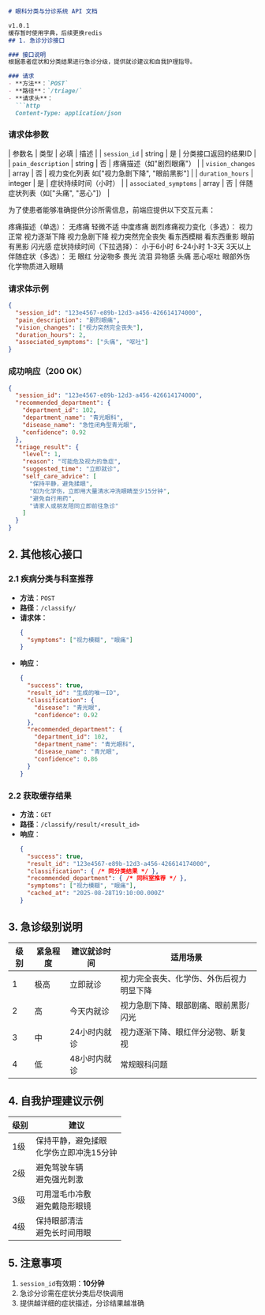 ```md
# 眼科分类与分诊系统 API 文档

v1.0.1
缓存暂时使用字典，后续更换redis
## 1. 急诊分诊接口

### 接口说明
根据患者症状和分类结果进行急诊分级，提供就诊建议和自我护理指导。

### 请求
- **方法**：`POST`
- **路径**：`/triage/`
- **请求头**：
  ```http
  Content-Type: application/json
  ```

### 请求体参数
| 参数名                | 类型     | 必填 |                描述                     |
| `session_id`          | string  | 是 | 分类接口返回的结果ID                       |
| `pain_description`    | string  | 否 | 疼痛描述（如"剧烈眼痛"）                   |
| `vision_changes`      | array   | 否 | 视力变化列表 如["视力急剧下降", "眼前黑影"] |
| `duration_hours`      | integer | 是 |    症状持续时间（小时）                    |
| `associated_symptoms` | array   | 否 | 伴随症状列表（如["头痛", "恶心"]）         |

为了使患者能够准确提供分诊所需信息，前端应提供以下交互元素：

​疼痛描述​（单选）：
无疼痛    轻微不适    中度疼痛    剧烈疼痛
​视力变化​（多选）：
视力正常   视力逐渐下降   视力急剧下降   视力突然完全丧失   看东西模糊   看东西重影   眼前有黑影   闪光感
​症状持续时间​（下拉选择）：
小于6小时  6-24小时 1-3天 3天以上
​伴随症状​（多选）：
无   眼红   分泌物多   畏光   流泪   异物感   头痛   恶心呕吐   眼部外伤   化学物质进入眼睛
### 请求体示例
```json
{
  "session_id": "123e4567-e89b-12d3-a456-426614174000",
  "pain_description": "剧烈眼痛",
  "vision_changes": ["视力突然完全丧失"],
  "duration_hours": 2,
  "associated_symptoms": ["头痛", "呕吐"]
}
```

### 成功响应（200 OK）
```json
{
  "session_id": "123e4567-e89b-12d3-a456-426614174000",
  "recommended_department": {
    "department_id": 102,
    "department_name": "青光眼科",
    "disease_name": "急性闭角型青光眼",
    "confidence": 0.92
  },
  "triage_result": {
    "level": 1,
    "reason": "可能危及视力的急症",
    "suggested_time": "立即就诊",
    "self_care_advice": [
      "保持平静，避免揉眼",
      "如为化学伤，立即用大量清水冲洗眼睛至少15分钟",
      "避免自行用药",
      "请家人或朋友陪同立即前往急诊"
    ]
  }
}
```

## 2. 其他核心接口

### 2.1 疾病分类与科室推荐
- **方法**：`POST`
- **路径**：`/classify/`
- **请求体**：
  ```json
  {
    "symptoms": ["视力模糊", "眼痛"]
  }
  ```
- **响应**：
  ```json
  {
    "success": true,
    "result_id": "生成的唯一ID",
    "classification": {
      "disease": "青光眼",
      "confidence": 0.92
    },
    "recommended_department": {
      "department_id": 102,
      "department_name": "青光眼科",
      "disease_name": "青光眼",
      "confidence": 0.86
    }
  }
  ```

### 2.2 获取缓存结果
- **方法**：`GET`
- **路径**：`/classify/result/<result_id>`
- **响应**：
  ```json
  {
    "success": true,
    "result_id": "123e4567-e89b-12d3-a456-426614174000",
    "classification": { /* 同分类结果 */ },
    "recommended_department": { /* 同科室推荐 */ },
    "symptoms": ["视力模糊", "眼痛"],
    "cached_at": "2025-08-28T19:10:00.000Z"
  }
  ```

## 3. 急诊级别说明
| 级别 | 紧急程度 | 建议就诊时间 | 适用场景 |
|------|----------|--------------|----------|
| 1    | 极高     | 立即就诊     | 视力完全丧失、化学伤、外伤后视力明显下降 |
| 2    | 高       | 今天内就诊   | 视力急剧下降、眼部剧痛、眼前黑影/闪光 |
| 3    | 中       | 24小时内就诊 | 视力逐渐下降、眼红伴分泌物、新复视 |
| 4    | 低       | 48小时内就诊 | 常规眼科问题 |

## 4. 自我护理建议示例
| 级别 | 建议 |
|------|------|
| 1级 | 保持平静，避免揉眼<br>化学伤立即冲洗15分钟 |
| 2级 | 避免驾驶车辆<br>避免强光刺激 |
| 3级 | 可用湿毛巾冷敷<br>避免戴隐形眼镜 |
| 4级 | 保持眼部清洁<br>避免长时间用眼 |

## 5. 注意事项
1. `session_id`有效期：**10分钟**
2. 急诊分诊需在症状分类后尽快调用
3. 提供越详细的症状描述，分诊结果越准确
```
